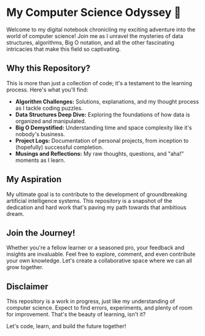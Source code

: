 # My Computer Science Odyssey 🚀

Welcome to my digital notebook chronicling my exciting adventure into the world of computer science!  Join me as I unravel the mysteries of data structures, algorithms, Big O notation, and all the other fascinating intricacies that make this field so captivating.

## Why this Repository?

This is more than just a collection of code; it's a testament to the learning process. Here's what you'll find:

- **Algorithm Challenges:** Solutions, explanations, and my thought process as I tackle coding puzzles.
- **Data Structures Deep Dive:** Exploring the foundations of how data is organized and manipulated.
- **Big O Demystified:** Understanding time and space complexity like it's nobody's business. 
- **Project Logs:** Documentation of personal projects, from inception to (hopefully) successful completion.
- **Musings and Reflections:** My raw thoughts, questions, and "aha!" moments as I learn.

## My Aspiration

My ultimate goal is to contribute to the development of groundbreaking artificial intelligence systems. This repository is a snapshot of the dedication and hard work that's paving my path towards that ambitious dream. 

## Join the Journey!

Whether you're a fellow learner or a seasoned pro, your feedback and insights are invaluable. Feel free to explore, comment, and even contribute your own knowledge. Let's create a collaborative space where we can all grow together.

## Disclaimer

This repository is a work in progress, just like my understanding of computer science. Expect to find errors, experiments, and plenty of room for improvement. That's the beauty of learning, isn't it?

Let's code, learn, and build the future together!
